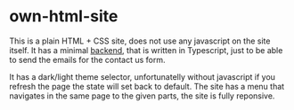 # own-html-site

This is a plain HTML + CSS site, does not use any javascript on the site itself.
It has a minimal [backend](https://github.com/ivangergo3/company-site-backend), that is written in Typescript, just to be able to send the emails for the contact us form.

It has a dark/light theme selector, unfortunatelly without javascript if you refresh the page the state will set back to default. The site has a menu that navigates in the same page to the given parts, the site is fully reponsive.
